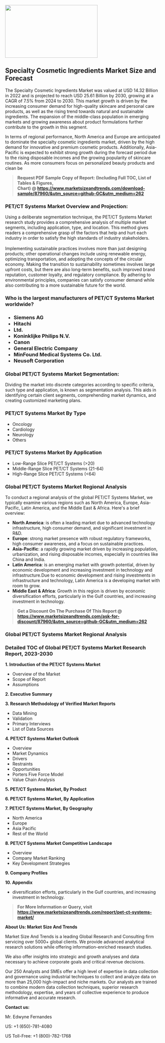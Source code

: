 <p><img class="alignnone size-medium wp-image-20088" src="https://ffe5etoiles.com/wp-content/uploads/2024/12/MST1-300x171.png" alt="" width="300" height="171" /></p><h2>Specialty Cosmetic Ingredients Market Size and Forecast</h2><p>The Specialty Cosmetic Ingredients Market was valued at USD 14.32 Billion in 2022 and is projected to reach USD 25.61 Billion by 2030, growing at a CAGR of 7.5% from 2024 to 2030. This market growth is driven by the increasing consumer demand for high-quality skincare and personal care products, as well as the rising trend towards natural and sustainable ingredients. The expansion of the middle-class population in emerging markets and growing awareness about product formulations further contribute to the growth in this segment.</p><p>In terms of regional performance, North America and Europe are anticipated to dominate the specialty cosmetic ingredients market, driven by the high demand for innovative and premium cosmetic products. Additionally, Asia-Pacific is expected to exhibit strong growth during the forecast period due to the rising disposable incomes and the growing popularity of skincare routines. As more consumers focus on personalized beauty products and clean be</p><blockquote id="" class=""><strong>Request PDF Sample Copy of Report: (Including Full TOC, List of Tables &amp; Figures, Chart)&nbsp;@&nbsp;<strong><a href="https://www.marketsizeandtrends.com/download-sample/87960/&utm_source=github-GC&utm_medium=262" target="_blank">https://www.marketsizeandtrends.com/download-sample/87960/&utm_source=github-GC&utm_medium=262</a></strong></strong></blockquote><h3 id="" class="">PET/CT Systems Market&nbsp;Overview and Projection:</h3><p id="" class="">Using a deliberate segmentation technique, the PET/CT Systems Market research study provides a comprehensive analysis of multiple market segments, including application, type, and location. This method gives readers a comprehensive grasp of the factors that help and hurt each industry in order to satisfy the high standards of industry stakeholders. <br /> <br />Implementing sustainable practices involves more than just designing products; other operational changes include using renewable energy, optimizing transportation, and adopting the concepts of the circular economy. Making the transition to sustainability sometimes involves large upfront costs, but there are also long-term benefits, such improved brand reputation, customer loyalty, and regulatory compliance. By adhering to environmental principles, companies can satisfy consumer demand while also contributing to a more sustainable future for the world.</p><h3 id="" class="">Who is the largest manufacturers of&nbsp;PET/CT Systems Market worldwide?</h3><h3 class=""><p><ul><li>Siemens AG </li><li> Hitachi </li><li> Ltd. </li><li> Koninklijke Philips N.V. </li><li> Canon </li><li> General Electric Company </li><li> MinFound Medical Systems Co. Ltd. </li><li> Neusoft Corporation</li></ul></p></h3><h3 id="" class="">Global&nbsp;PET/CT Systems Market Segmentation:</h3><p id="" class="">Dividing the market into discrete categories according to specific criteria, such type and application, is known as segmentation analysis. This aids in identifying certain client segments, comprehending market dynamics, and creating customized marketing plans.</p><h3 id="" class="">PET/CT Systems Market&nbsp;By Type</h3><p><p><ul><li>Oncology </li><li> Cardiology </li><li> Neurology </li><li> Others</p></li></ul></p></p><h3 id="" class="">PET/CT Systems Market&nbsp;By Application</h3><p class=""><p><ul><li>Low-Range Slice PET/CT Systems (>20) </li><li> Middle-Range Slice PET/CT Systems (21-64) </li><li> High-Range Slice PET/CT Systems (<64)</li></ul></p></p><h3 id="" class="">Global PET/CT Systems Market Regional Analysis</h3><p id="" class="">To conduct a regional analysis of the global PET/CT Systems Market, we typically examine various regions such as North America, Europe, Asia-Pacific, Latin America, and the Middle East &amp; Africa. Here's a brief overview:</p><ul><li><strong>North America</strong>: is often a leading market due to advanced technology infrastructure, high consumer demand, and significant investment in R&amp;D.</li><li><strong>Europe</strong>: strong market presence with robust regulatory frameworks, high consumer awareness, and a focus on sustainable practices.</li><li><strong>Asia-Pacific</strong>: a rapidly growing market driven by increasing population, urbanization, and rising disposable incomes, especially in countries like China and India.</li><li><strong>Latin America</strong>: is an emerging market with growth potential, driven by economic development and increasing investment in technology and infrastructure.Due to economic development and rising investments in infrastructure and technology, Latin America is a developing market with room to grow.</li><li><strong>Middle East &amp; Africa</strong>: Growth in this region is driven by economic diversification efforts, particularly in the Gulf countries, and increasing investment in technology.</li></ul><blockquote id="" class=""><strong>Get a Discount On The Purchase Of This Report @ <strong><a href="https://www.marketsizeandtrends.com/ask-for-discount/87960/&utm_source=github-GC&utm_medium=262" target="_blank">https://www.marketsizeandtrends.com/ask-for-discount/87960/&utm_source=github-GC&utm_medium=262</a></strong></strong></blockquote><h3 id="" class="">Global PET/CT Systems Market Regional Analysis</h3><h3 id="" class="">Detailed TOC of Global PET/CT Systems Market Research Report, 2023-2030</h3><p id="" class=""><strong>1. Introduction of the PET/CT Systems Market</strong></p><ul><li>Overview of the Market</li><li>Scope of Report</li><li>Assumptions</li></ul><p id="" class=""><strong>2. Executive Summary</strong></p><p id="" class=""><strong>3. Research Methodology of Verified Market Reports</strong></p><ul><li>Data Mining</li><li>Validation</li><li>Primary Interviews</li><li>List of Data Sources</li></ul><p id="" class=""><strong>4. PET/CT Systems Market Outlook</strong></p><ul><li>Overview</li><li>Market Dynamics</li><li>Drivers</li><li>Restraints</li><li>Opportunities</li><li>Porters Five Force Model</li><li>Value Chain Analysis</li></ul><p id="" class=""><strong>5. PET/CT Systems Market, By Product</strong></p><p id="" class=""><strong>6. PET/CT Systems Market, By Application</strong></p><p id="" class=""><strong>7. PET/CT Systems Market, By Geography</strong></p><ul><li>North America</li><li>Europe</li><li>Asia Pacific</li><li>Rest of the World</li></ul><p id="" class=""><strong>8. PET/CT Systems Market Competitive Landscape</strong></p><ul><li>Overview</li><li>Company Market Ranking</li><li>Key Development Strategies</li></ul><p id="" class=""><strong>9. Company Profiles</strong></p><p id="" class=""><strong>10. Appendix</strong></p><ul><li>diversification efforts, particularly in the Gulf countries, and increasing investment in technology.</li></ul><blockquote id="" class=""><strong>For More Information or Query, visit <strong><strong><a href="https://www.marketsizeandtrends.com/report/pet-ct-systems-market/" target="_blank">https://www.marketsizeandtrends.com/report/pet-ct-systems-market/</a></strong></strong></strong></blockquote><p id="" class=""><strong>About Us: Market Size And Trends</strong></p><p id="" class="">Market Size And Trends is a leading Global Research and Consulting firm servicing over 5000+ global clients. We provide advanced analytical research solutions while offering information-enriched research studies.</p><p id="" class="">We also offer insights into strategic and growth analyses and data necessary to achieve corporate goals and critical revenue decisions.</p><p id="" class="">Our 250 Analysts and SMEs offer a high level of expertise in data collection and governance using industrial techniques to collect and analyze data on more than 25,000 high-impact and niche markets. Our analysts are trained to combine modern data collection techniques, superior research methodology, expertise, and years of collective experience to produce informative and accurate research.</p><p id="" class=""><strong>Contact us:</strong></p><p id="" class="">Mr. Edwyne Fernandes</p><p id="" class="">US: +1 (650)-781-4080</p><p id="" class="">US Toll-Free: +1 (800)-782-1768</p>
